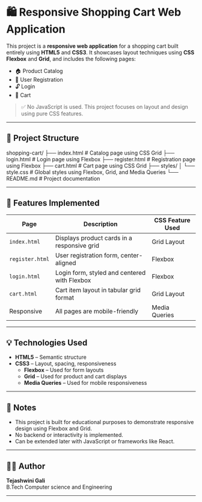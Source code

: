 # 🛍️ Responsive Shopping Cart Web Application

This project is a **responsive web application** for a shopping cart built entirely using **HTML5** and **CSS3**. It showcases layout techniques using **CSS Flexbox** and **Grid**, and includes the following pages:

- 🏠 Product Catalog
- 🔐 User Registration
- 🔓 Login
- 🛒 Cart

> ✅ No JavaScript is used. This project focuses on layout and design using pure CSS features.

---

## 📁 Project Structure
shopping-cart/
├── index.html # Catalog page using CSS Grid
├── login.html # Login page using Flexbox
├── register.html # Registration page using Flexbox
├── cart.html # Cart page using CSS Grid
├── styles/
│ └── style.css # Global styles using Flexbox, Grid, and Media Queries
└── README.md # Project documentation

---

## 🎯 Features Implemented

| Page          | Description                                      | CSS Feature Used |
|---------------|--------------------------------------------------|------------------|
| `index.html`  | Displays product cards in a responsive grid      | Grid Layout      |
| `register.html` | User registration form, center-aligned         | Flexbox          |
| `login.html`  | Login form, styled and centered with Flexbox     | Flexbox          |
| `cart.html`   | Cart item layout in tabular grid format          | Grid Layout      |
| Responsive    | All pages are mobile-friendly                    | Media Queries    |

---

## 💡 Technologies Used

- **HTML5** – Semantic structure
- **CSS3** – Layout, spacing, responsiveness
  - **Flexbox** – Used for form layouts
  - **Grid** – Used for product and cart displays
  - **Media Queries** – Used for mobile responsiveness

---


## 📌 Notes

- This project is built for educational purposes to demonstrate responsive design using Flexbox and Grid.
- No backend or interactivity is implemented.
- Can be extended later with JavaScript or frameworks like React.

---

## 👩‍💻 Author

**Tejashwini Gali**  
B.Tech Computer science and Engineering

---

